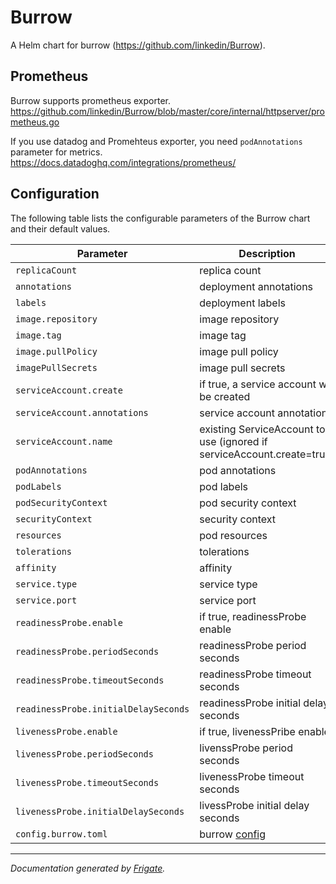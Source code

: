 
Burrow
===========

A Helm chart for burrow (https://github.com/linkedin/Burrow).

## Prometheus

Burrow supports prometheus exporter.
https://github.com/linkedin/Burrow/blob/master/core/internal/httpserver/prometheus.go

If you use datadog and Promehteus exporter, you need `podAnnotations` parameter for metrics.
https://docs.datadoghq.com/integrations/prometheus/

## Configuration

The following table lists the configurable parameters of the Burrow chart and their default values.

| Parameter                | Description             | Default        |
| ------------------------ | ----------------------- | -------------- |
| `replicaCount` | replica count | `1` |
| `annotations` | deployment annotations | `{}` |
| `labels` | deployment labels | `{}` |
| `image.repository` | image repository | `"ghcr.io/linkedin/burrow/burrow"` |
| `image.tag` | image tag | `"v1.6.0"` |
| `image.pullPolicy` | image pull policy | `"IfNotPresent"` |
| `imagePullSecrets` | image pull secrets  | `[]` |
| `serviceAccount.create` | if true, a service account will be created  | `true` |
| `serviceAccount.annotations` | service account annotations | `{}` |
| `serviceAccount.name` | existing ServiceAccount to use (ignored if serviceAccount.create=true) | `""` |
| `podAnnotations` | pod annotations | `{}` |
| `podLabels` | pod labels | `{}` |
| `podSecurityContext` | pod security context | `{}` |
| `securityContext` | security context | `{}` |
| `resources` | pod resources  | `{}` |
| `tolerations` | tolerations | `[]` |
| `affinity` | affinity | `{}` |
| `service.type` | service type | `"ClusterIP"` |
| `service.port` | service port  | `8080` |
| `readinessProbe.enable` | if true, readinessProbe enable | `true` |
| `readinessProbe.periodSeconds` | readinessProbe period seconds | `60` |
| `readinessProbe.timeoutSeconds` | readinessProbe timeout seconds | `3` |
| `readinessProbe.initialDelaySeconds` | readinessProbe initial delay seconds | `10` |
| `livenessProbe.enable` | if true, livenessPribe enable | `true` |
| `livenessProbe.periodSeconds` | livenssProbe period seconds  | `60` |
| `livenessProbe.timeoutSeconds` | livenessProbe timeout seconds | `1` |
| `livenessProbe.initialDelaySeconds` | livessProbe initial delay seconds | `30` |
| `config.burrow.toml` | burrow [config](https://github.com/linkedin/Burrow/wiki/Configuration) | `---` |

---
_Documentation generated by [Frigate](https://frigate.readthedocs.io)._

